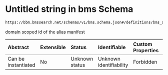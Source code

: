 # Untitled string in bms Schema

```txt
https://bbm.bmssearch.net/schemas/v1/bms.schema.json#/definitions/bms_alias/properties/id
```

domain scoped id of the alias manifest

| Abstract            | Extensible | Status         | Identifiable            | Custom Properties | Additional Properties | Access Restrictions | Defined In                                                                  |
| :------------------ | :--------- | :------------- | :---------------------- | :---------------- | :-------------------- | :------------------ | :-------------------------------------------------------------------------- |
| Can be instantiated | No         | Unknown status | Unknown identifiability | Forbidden         | Allowed               | none                | [bms.schema.json*](../../schemas/v1/bms.schema.json "open original schema") |
